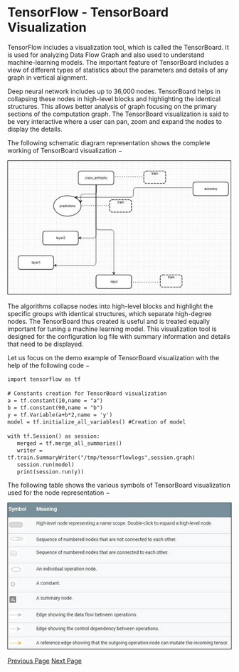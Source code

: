 # TensorFlow - TensorBoard Visualization
TensorFlow includes a visualization tool, which is called the TensorBoard. It is used for analyzing Data Flow Graph and also used to understand machine-learning models. The important feature of TensorBoard includes a view of different types of statistics about the parameters and details of any graph in vertical alignment.

Deep neural network includes up to 36,000 nodes. TensorBoard helps in collapsing these nodes in high-level blocks and highlighting the identical structures. This allows better analysis of graph focusing on the primary sections of the computation graph. The TensorBoard visualization is said to be very interactive where a user can pan, zoom and expand the nodes to display the details.

The following schematic diagram representation shows the complete working of TensorBoard visualization −

![TensorBoard visualization](../tensorflow/images/tensorboard_visualization.jpg)

The algorithms collapse nodes into high-level blocks and highlight the specific groups with identical structures, which separate high-degree nodes. The TensorBoard thus created is useful and is treated equally important for tuning a machine learning model. This visualization tool is designed for the configuration log file with summary information and details that need to be displayed.

Let us focus on the demo example of TensorBoard visualization with the help of the following code −

```
import tensorflow as tf 

# Constants creation for TensorBoard visualization 
a = tf.constant(10,name = "a") 
b = tf.constant(90,name = "b") 
y = tf.Variable(a+b*2,name = 'y') 
model = tf.initialize_all_variables() #Creation of model 

with tf.Session() as session: 
   merged = tf.merge_all_summaries() 
   writer = tf.train.SummaryWriter("/tmp/tensorflowlogs",session.graph) 
   session.run(model) 
   print(session.run(y))
```
The following table shows the various symbols of TensorBoard visualization used for the node representation −

![Node Representation](../tensorflow/images/node_representation.jpg)


[Previous Page](../tensorflow/tensorflow_recurrent_neural_networks.md) [Next Page](../tensorflow/tensorflow_word_embedding.md) 
